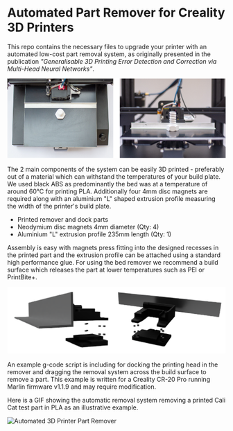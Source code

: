 # Automated Part Remover for Creality 3D Printers

This repo contains the necessary files to upgrade your printer with an automated low-cost part removal system, as originally presented in the publication _"Generalisable 3D Printing Error Detection and Correction via Multi-Head Neural Networks"_.

![Automated 3D Printer Part Remover](media/images-of-remover.jpg)

The 2 main components of the system can be easily 3D printed - preferably out of a material which can withstand the temperatures of your build plate. We used black ABS as predominantly the bed was at a temperature of around 60°C for printing PLA. Additionally four 4mm disc magnets are required along with an aluminium "L" shaped extrusion profile measuring the width of the printer's build plate.

- Printed remover and dock parts
- Neodymium disc magnets 4mm diameter (Qty: 4)
- Aluminium "L" extrusion profile 235mm length (Qty: 1)

Assembly is easy with magnets press fitting into the designed recesses in the printed part and the extrusion profile can be attached using a standard high performance glue. For using the bed remover we recommend a build surface which releases the part at lower temperatures such as PEI or PrintBite+.

![Automated 3D Printer Part Remover](media/assembly.png)

An example g-code script is including for docking the printing head in the remover and dragging the removal system across the build surface to remove a part. This example is written for a Creality CR-20 Pro running Marlin firmware v1.1.9 and may require modification. 

Here is a GIF showing the automatic removal system removing a printed Cali Cat test part in PLA as an illustrative example.

![Automated 3D Printer Part Remover](media/part-remover.gif)

